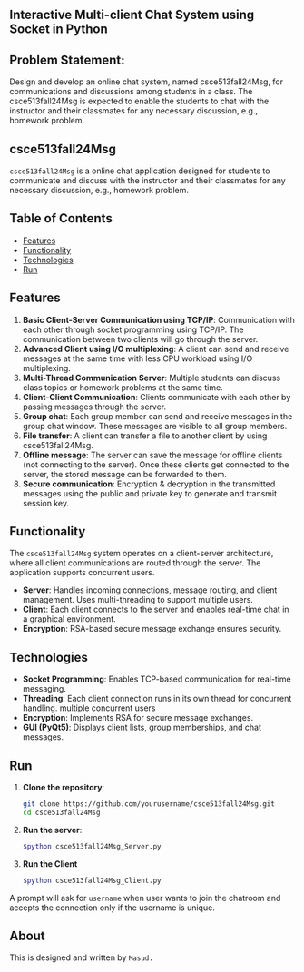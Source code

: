 ## Interactive Multi-client Chat System using Socket in Python

## Problem Statement:

Design and develop an online chat system, named csce513fall24Msg, for communications and discussions among students in a class. The csce513fall24Msg is expected to enable the students to chat with the instructor and their classmates for any necessary discussion, e.g., homework problem.

## csce513fall24Msg

`csce513fall24Msg` is a online chat application designed for students to communicate and discuss with the instructor and their classmates for any necessary discussion, e.g., homework problem.

## Table of Contents

- [Features](#features)
- [Functionality](#functionality)
- [Technologies](#technologies)
- [Run](#run)

## Features

1. **Basic Client-Server Communication using TCP/IP**: Communication with each other through socket programming using TCP/IP. The communication between two clients will go through the server.
2. **Advanced Client using I/O multiplexing**: A client can send and receive messages at the same time with less CPU workload using I/O multiplexing.
3. **Multi-Thread Communication Server**: Multiple students can discuss class topics or homework problems at the same time.
4. **Client-Client Communication**: Clients communicate with each other by passing messages through the server.
5. **Group chat**: Each group member can send and receive messages in the group chat window. These messages are visible to all group members.
6. **File transfer**: A client can transfer a file to another client by using csce513fall24Msg.
7. **Offline message**: The server can save the message for offline clients (not connecting to the server). Once these clients get connected to the server, the stored message can be forwarded to them.
8. **Secure communication**: Encryption & decryption in the transmitted messages using the public and private key to generate and transmit session key.

## Functionality

The `csce513fall24Msg` system operates on a client-server architecture, where all client communications are routed through the server. The application supports concurrent users.

- **Server**: Handles incoming connections, message routing, and client management. Uses multi-threading to support multiple users.
- **Client**: Each client connects to the server and enables real-time chat in a graphical environment.
- **Encryption**: RSA-based secure message exchange ensures security.

## Technologies

- **Socket Programming**: Enables TCP-based communication for real-time messaging.
- **Threading**: Each client connection runs in its own thread for concurrent handling. multiple concurrent users
- **Encryption**: Implements RSA for secure message exchanges.
- **GUI (PyQt5)**: Displays client lists, group memberships, and chat messages.

## Run

1. **Clone the repository**:
   ```bash
   git clone https://github.com/yourusername/csce513fall24Msg.git
   cd csce513fall24Msg

2. **Run the server**:
   ```bash
   $python csce513fall24Msg_Server.py
   
3. **Run the Client**
   ```bash
   $python csce513fall24Msg_Client.py
A prompt will ask for `username` when user wants to join the chatroom and accepts the connection only if the username is unique.

## About 
This is designed and written by `Masud.`
